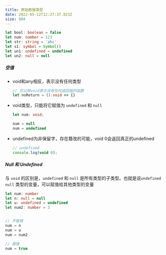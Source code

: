 ```yaml
---
title: 原始数据类型
date: 2022-05-12T12:27:37.823Z
size: 984
---
```

```typescript
let bool: boolean = false
let num: number = 123
let str: string = 'abc'
let s1: symbol = Symbol()
let un1: undefined = undefined
let un2: null = null
```

##### 空值

- void和any相反，表示没有任何类型

  ```typescript
  // 可以用void表示没有任何返回值的函数
  let noReturn = ():void => {}
  ```

- void类型，只能将它赋值为 `undefined` 和 `null`

  ```typescript
  let num: void;
  
  num = null
  num = undefined
  ```

- undefined为非保留字，存在篡改的可能，void 0会返回真正的undefined

  ```typescript
  // undefined
  console.log(void 0);
  ```

##### Null 和 Undefined

与 `void` 的区别是，`undefined` 和 `null` 是所有类型的子类型。也就是说`undefined`  `null` 类型的变量，可以赋值给其他类型的变量

```typescript
let num: number
let n: null = null
let u: undefined = undefined
let num2: number = 3


// 不报错
num = n
num = u
num = num2

// 报错
num = true
```

